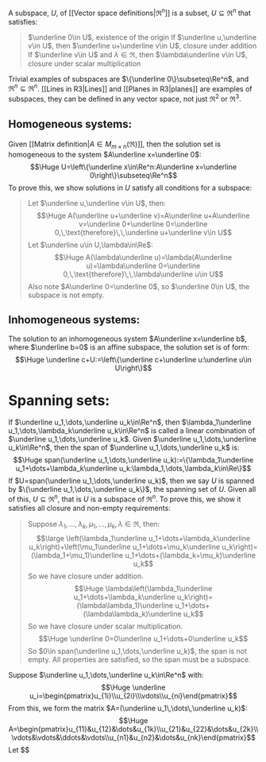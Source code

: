 
A subspace, $U$, of [[Vector space definitions|$\Re^n$]] is a subset, $U\subseteq\Re^n$ that satisfies:
> $\underline 0\in U$, existence of the origin
> If $\underline u,\underline v\in U$, then $\underline u+\underline v\in U$, closure under addition
> If $\underline v\in U$ and $\lambda\in\Re$, then $\lambda\underline v\in U$, closure under scalar multiplication

Trivial examples of subspaces are $\{\underline 0\}\subseteq\Re^n$, and $\Re^n\subseteq\Re^n$. [[Lines in R3|Lines]] and [[Planes in R3|planes]] are examples of subspaces, they can be defined in any vector space, not just $\Re^2$ or $\Re^3$.

## Homogeneous systems:

Given [[Matrix definition|$A\in M_{m\times n}(\Re)$]], then the solution set is homogeneous to the system $A\underline x=\underline 0$:$$\Huge U=\left\{\underline x\in\Re^n:A\underline x=\underline 0\right\}\subseteq\Re^n$$ 
To prove this, we show solutions in $U$ satisfy all conditions for a subspace:
>Let $\underline u,\underline v\in U$, then:$$\Huge A(\underline u+\underline v)=A\underline u+A\underline v=\underline 0+\underline 0=\underline 0,\,\text{therefore}\,\,\underline u+\underline v\in U$$
>Let $\underline u\in U,\lambda\in\Re$:$$\Huge A(\lambda\underline u)=\lambda(A\underline u)=\lambda\underline 0=\underline 0,\,\text{therefore}\,\,\lambda\underline u\in U$$
>Also note $A\underline 0=\underline 0$, so $\underline 0\in U$, the subspace is not empty.

## Inhomogeneous systems:

The solution to an inhomogeneous system $A\underline x=\underline b$, where $\underline b=0$ is an affine subspace, the solution set is of form:$$\Huge \underline c+U:=\left\{\underline c+\underline u:\underline u\in U\right\}$$
# Spanning sets:

If $\underline u_1,\dots,\underline u_k\in\Re^n$, then $\lambda_1\underline u_1,\dots,\lambda_k\underline u_k\in\Re^n$ is called a linear combination of $\underline u_1,\dots,\underline u_k$. Given $\underline u_1,\dots,\underline u_k\in\Re^n$, then the span of $\underline u_1,\dots,\underline u_k$ is:$$\Huge span(\underline u_1,\dots,\underline u_k):=\{\lambda_1\underline u_1+\dots+\lambda_k\underline u_k:\lambda_1,\dots,\lambda_k\in\Re\}$$
If $U=span(\underline u_1,\dots,\underline u_k)$, then we say $U$ is spanned by $\{\underline u_1,\dots,\underline u_k\}$, the spanning set of $U$. Given all of this, $U\subseteq\Re^n$, that is $U$ is a subspace of $\Re^n$. To prove this, we show it satisfies all closure and non-empty requirements:
> Suppose $\lambda_1,\dots,\lambda_k,\mu_1,\dots,\mu_k,\lambda\in\Re$, then:$$\large \left(\lambda_1\underline u_1+\dots+\lambda_k\underline u_k\right)+\left(\mu_1\underline u_1+\dots+\mu_k\underline u_k\right)=(\lambda_1+\mu_1)\underline u_1+\dots+(\lambda_k+\mu_k)\underline u_k$$ So we have closure under addition.
> $$\Huge \lambda\left(\lambda_1\underline u_1+\dots+\lambda_k\underline u_k\right)=(\lambda\lambda_1)\underline u_1+\dots+(\lambda\lambda_k)\underline u_k$$So we have closure under scalar multiplication.$$\Huge \underline 0=0\underline u_1+\dots+0\underline u_k$$
> So $0\in span(\underline u_1,\dots,\underline u_k)$, the span is not empty. All properties are satisfied, so the span must be a subspace.

Suppose $\underline u_1,\dots,\underline u_k\in\Re^n$ with:$$\Huge \underline u_i=\begin{pmatrix}u_{1i}\\u_{2i}\\\vdots\\u_{ni}\end{pmatrix}$$
From this, we form the matrix $A=(\underline u_1\,\dots\,\underline u_k)$:$$\Huge A=\begin{pmatrix}u_{11}&u_{12}&\dots&u_{1k}\\u_{21}&u_{22}&\dots&u_{2k}\\\vdots&\vdots&\ddots&\vdots\\u_{n1}&u_{n2}&\dots&u_{nk}\end{pmatrix}$$
Let $$